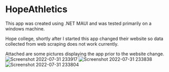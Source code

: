 # HopeAthletics

This app was created using .NET MAUI and was tested primarily on a windows machine.

Hope college, shortly after I started this app changed their website so data collected from web scraping does not work currently.

Attached are some pictures displaying the app prior to the website change.![Screenshot 2022-07-31 233917](https://user-images.githubusercontent.com/92500458/182751801-8bca58c7-c768-49b8-b7c6-b770b9a076c7.png)
![Screenshot 2022-07-31 233838](https://user-images.githubusercontent.com/92500458/182751803-573b2d8b-84bc-4283-a1ef-95213d062fd6.png)
![Screenshot 2022-07-31 233804](https://user-images.githubusercontent.com/92500458/182751804-d27972c1-fd2b-4a00-8e71-e12225b10465.png)
